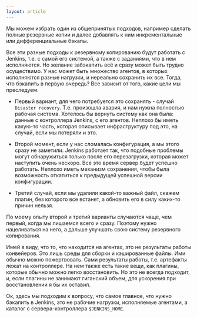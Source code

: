 ```yaml
---
layout: article
---
```

Мы можем избрать один из общепринятых подходов, например сделать полные резервные копии и далее добавлять к ним инкрементальные или дифференциальные бэкапы.

Все эти разные подходы к резервному копированию будут работать с Jenkins, т.е. с самой его системой, а также с заданиями, что в нем исполняются. Но желание забэкапить всё и сразу может быть трудно осуществимо. У нас может быть множество агентов, в которых исполняются разные нагрузки, и нереально сохранить их все. Тогда, что бэкапить в первую очередь? Все зависит от того, какие цели мы преследуем.

- Первый вариант, для чего потребуется это сохранять - случай `Disaster recovery`. Т.е. произошла авария, и нам нужна полностью рабочая система. Хотелось бы вернуть систему как она была: данные с контроллера Jenkins, с его агентов. Неплохо бы иметь какую-то часть, которая описывает инфраструктуру под это, на случай, если мы потеряли и это.

- Второй момент, если у нас сломалась конфигурация, а мы этого сразу не заметили. Jenkins работает так, что подобные проблемы могут обнаружиться только после его перезагрузки, которая может наступить очень нескоро. Все это время сервер будет успешно работать. Неплохо иметь механизм сохранения, чтобы была возможность откатиться к предыдущей успешной версии конфигурации.

- Третий случай, если мы удалили какой-то важный файл, скажем плагин, без которого все встанет, а обновить его в силу каких-то причин нельзя.

По моему опыту второй и третий варианты случаются чаще, чем первый, когда мы лишаемся всего и сразу. Поэтому нужно нацеливаться на него, а дальше улучшать свою систему резервного копирования.

Имей в виду, что то, что находится на агентах, это не результаты работы конвейеров. Это лишь среды для сборки и кэшированные файлы. Ими обычно можно пожертвовать. Сами результаты работы,  т.е. артефакты лежат на контроллере. На нем также есть такие вещи, как плагины, которые обычно можно легко восстановить. Но это не всегда подходит, и, если плагины не занимают гиганский объем, для ускорения при восстановлении я бы их оставил.

Ок, здесь мы подходим к вопросу, что самое главное, что нужно бэкапить в Jenkins, это не рабочие нагрузки, исполняемые агентами, а каталог с сервера-контроллера `$JENKINS_HOME`.
